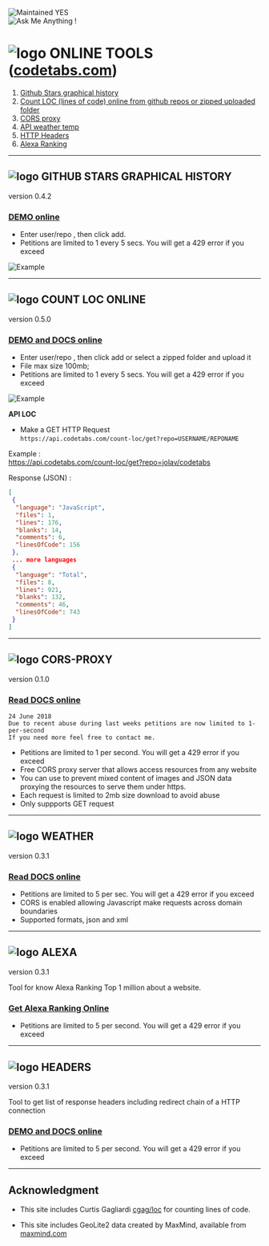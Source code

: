 
![Maintained YES](https://img.shields.io/badge/Maintained%3F-yes-green.svg)  
![Ask Me Anything !](https://img.shields.io/badge/Ask%20me-anything-1abc9c.svg)  

# ![logo](https://github.com/jolav/codetabs/blob/master/_public/icons/ct64r.png?raw=true) **ONLINE TOOLS ([codetabs.com](https://codetabs.com))** 

1. [Github Stars graphical history](#github-stars-graphical-history)  
2. [Count LOC (lines of code) online from github repos or zipped uploaded folder](#count-loc-online)  
3. [CORS proxy](#cors-proxy)
4. [API weather temp](#weather)  
5. [HTTP Headers](#headers)
6. [Alexa Ranking](#alexa)

<hr>

## ![logo](https://github.com/jolav/codetabs/blob/master/_public/icons/stars32.png?raw=true)  **GITHUB STARS GRAPHICAL HISTORY**

version 0.4.2

### **[DEMO online](https://codetabs.com/github-stars/github-star-history.html)**

- Enter user/repo , then click add.
- Petitions are limited to 1 every 5 secs. You will get a 429 error if you exceed 

![Example](https://github.com/jolav/codetabs/blob/master/_public/images/starExample.png?raw=true)

<hr>


## ![logo](https://github.com/jolav/codetabs/blob/master/_public/icons/count32.png?raw=true)  **COUNT LOC ONLINE** 

version 0.5.0

### **[DEMO and DOCS online](https://codetabs.com/count-loc/count-loc-online.html)**

- Enter user/repo , then click add or select a zipped folder and upload it  
- File max size 100mb;
- Petitions are limited to 1 every 5 secs. You will get a 429 error if you exceed 

![Example](https://github.com/jolav/codetabs/blob/master/_public/images/locExample.png?raw=true)

**API LOC**

*  Make a GET HTTP Request   
`https://api.codetabs.com/count-loc/get?repo=USERNAME/REPONAME`

Example :   
https://api.codetabs.com/count-loc/get?repo=jolav/codetabs

Response (JSON) :

```json
[
 {
  "language": "JavaScript",
  "files": 1,
  "lines": 176,
  "blanks": 14,
  "comments": 6,
  "linesOfCode": 156
 },   
 ... more languages
 {
  "language": "Total",
  "files": 8,
  "lines": 921,
  "blanks": 132,
  "comments": 46,
  "linesOfCode": 743
 }
]
```

<hr>

## ![logo](https://github.com/jolav/codetabs/blob/master/_public/icons/server32.png?raw=true)  **CORS-PROXY**

version 0.1.0

### **[Read DOCS online](https://codetabs.com/cors-proxy/cors-proxy.html)**

    24 June 2018
    Due to recent abuse during last weeks petitions are now limited to 1-per-second
    If you need more feel free to contact me.

- Petitions are limited to 1 per second. You will get a 429 error if you exceed 
- Free CORS proxy server that allows access resources from any website
- You can use to prevent mixed content of images and JSON data proxying the resources to serve them under https.
- Each request is limited to 2mb size download to avoid abuse
- Only suppports GET request


<hr>

## ![logo](https://github.com/jolav/codetabs/blob/master/_public/icons/weather32.png?raw=true)  **WEATHER** 

version 0.3.1

### **[Read DOCS online](https://codetabs.com/weather/weather.html)**

- Petitions are limited to 5 per sec. You will get a 429 error if you exceed 
- CORS is enabled allowing Javascript make requests across domain boundaries
- Supported formats, json and xml  

<hr>

## ![logo](https://github.com/jolav/codetabs/blob/master/_public/icons/podium32.png?raw=true)  **ALEXA**

version 0.3.1

Tool for know Alexa Ranking Top 1 million about a website.  

### **[Get Alexa Ranking Online](https://codetabs.com/alexa/alexa-ranking.html)**

- Petitions are limited to 5 per second. You will get a 429 error if you exceed  

<hr>

## ![logo](https://github.com/jolav/codetabs/blob/master/_public/icons/headers32.png?raw=true)  **HEADERS**

version 0.3.1

Tool to get list of response headers including redirect chain of a HTTP connection

### **[DEMO and DOCS online](https://codetabs.com/http-headers/headers.html)**

- Petitions are limited to 5 per second. You will get a 429 error if you exceed

<hr>

## **Acknowledgment**

* This site includes Curtis Gagliardi <a href="https://github.com/cgag/loc">cgag/loc</a> for counting lines of code.

* This site includes GeoLite2 data created by MaxMind, available from  [maxmind.com](http://maxmind.com)

